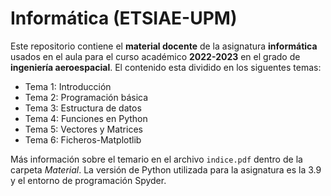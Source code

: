# Informática (ETSIAE-UPM)

Este repositorio contiene el **material docente** de la asignatura **informática** usados en el aula para el curso académico **2022-2023** en el grado de **ingeniería aeroespacial**. El contenido esta dividido en los siguentes temas:
* Tema 1: Introducción 
* Tema 2: Programación básica
* Tema 3: Estructura de datos
* Tema 4: Funciones en Python
* Tema 5: Vectores y Matrices
* Tema 6: Ficheros-Matplotlib

Más información sobre el temario en el archivo `indice.pdf` dentro de la carpeta _Material_. La versión de Python utilizada para la asignatura es la 3.9 y el entorno de programación Spyder.
